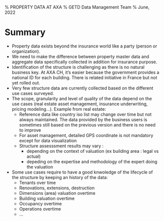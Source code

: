 % PROPERTY DATA AT AXA
% GETD Data Management Team
% June, 2022

# Summary

+ Property data exists beyond the insurance world like a party (person or organization). 
+ We need to make the difference between property master data and aggregate data specifically collected in addition for insurance purpose.
+ Identification of the structure is challenging as there is no natural business key. At AXA CH, it’s easier because the government provides a national ID for each building. There is related initiative in France but not yet rolled out.
+ Very few structure data are currently collected based on the different use cases surveyed.
+ The scope, granularity and level of quality of the data depend on the use cases (real estate asset management, insurance underwriting, pricing modeling...). Example from real estate:
	+ Reference data like country iso list may change over time but not always maintained. The data provided by the business users is sometimes still based on the previous version and there is no need to improve
	+ For asset management, detailed GPS coordinate is not mandatory except for data visualization
	+ Structure assesssment results may vary :
		+ depending on the context of valuation (ex building area : legal vs actual)
		+ depeding on the expertise and methodology of the expert doing the valuation
+ Some use cases require to have a good knwoledge of the lifecycle of the structure by keeping an history of the data:
	+ Tenants over time
	+ Renovations, extensions, destruction
	+ Dimensions (area) valuation overtime
	+ Building valuation overtime
	+ Occupancy overtime
	+ Operations overtime
	+ ...

